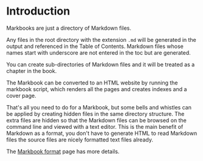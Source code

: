 
# Introduction

Markbooks are just a directory of Markdown files.

Any files in the root directory with the extension `.md` will be generated in the output and referenced in the Table of Contents.
Markdown files whose names start with underscore are not entered in the toc but are generated. 

You can create sub-directories of Markdown files and it will be treated as a chapter in the book.

The Markbook can be converted to an HTML website by running the markbook script, which renders all the pages and creates indexes and a cover page.

That's all you need to do for a Markbook, but some bells and whistles can be applied by creating hidden files in the same directory structure.  The extra files are hidden so that the Markdown files can be browsed on the command line and viewed with a text editor. This is the main benefit of Markdown as a format, you don't have to generate HTML to read Markdown files the source files are nicely formatted text files already.

The [Markbook format](01_Markbook_format.html) page has more details.

